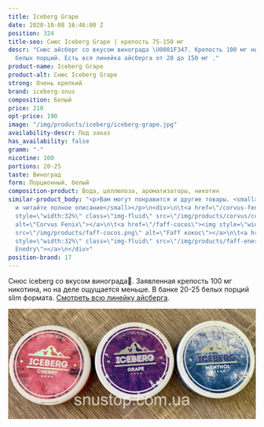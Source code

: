 ```yaml
---
title: Iceberg Grape
date: 2020-10-08 16:46:00 Z
position: 324
title-seo: Снюс Iceberg Grape | крепость 75-150 мг
descr: "Снюс айсберг со вкусом винограда \U0001F347. Крепость 100 мг никотина. 20-25
  белых порций. Есть вся линейка айсберга от 20 до 150 мг ."
product-name: Iceberg Grape
product-alt: Снюс Iceberg Grape
strong: Очень крепкий
brand: iceberg-snus
composition: Белый
price: 210
opt-price: 190
image: "/img/products/iceberg/iceberg-grape.jpg"
availability-descr: Под заказ
has_availability: false
gramm: "-"
nicotine: 100
portions: 20-25
taste: Виноград
form: Порционный, белый
composition-product: Вода, целлюлоза, ароматизаторы, никотин
similar-product_body: "<p>Вам могут понравится и другие товары. <small>Жмите на картинки
  и читайте полное описание</small></p>\n<div>\n\t<a href=\"/corvus-fenix-barberry\"><img
  style=\"width:32%\" class=\"img-fluid\" src=\"/img/products/corvus/corvus-fenix.png\"
  alt=\"Corvus Fenix\"></a>\n\t<a href=\"/faff-cocos\"><img style=\"width:32%\" class=\"img-fluid\"
  src=\"/img/products/faff-cocos.png\" alt=\"Faff кокос\"></a>\n\t<a href=\"/faff-snus-energy\"><img
  style=\"width:32%\" class=\"img-fluid\" src=\"/img/products/faff-energy.png\" alt=\"Faff
  Enedry\"></a>\n</div>"
position-brand: 17
---
```


Снюс iceberg со вкусом винограда🍇. Заявленная крепость 100 мг никотина, но на деле ощущается меньше. В банке 20-25 белых порций slim формата. [Смотреть всю линейку айсберга](/iceberg).

<div class="popup-gallery d-flex mb-3">
	<a href="/img/products/iceberg/iceberg-cans.jpg" title="Снюс iceberg: крепость 100 мг"><img class="img-fluid" src="/img/products/iceberg/iceberg-cans.jpg" alt="Снюс iceberg"></a>
</div>